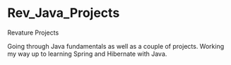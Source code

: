 # Rev_Java_Projects
 Revature Projects

Going through Java fundamentals as well as a couple of projects.
Working my way up to learning Spring and Hibernate with Java.
